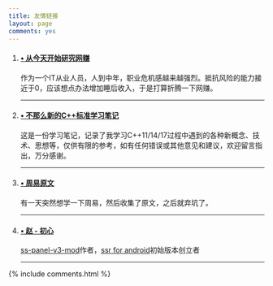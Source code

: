 ```yaml
---
title: 友情链接
layout: page
comments: yes
---
```

<div class="main-post-list">
  <ol class="post-list">
    <li>
      <h4 class="post-list__post-title post-title"><a href="https://earn.ismisv.com/" title="从今天开始研究网赚" target="_blank"> &#8226; 从今天开始研究网赚</a></h4>
      <p class="excerpt">作为一个IT从业人员，人到中年，职业危机感越来越强烈。抵抗风险的能力接近于0，应该想点办法增加睡后收入，于是打算折腾一下网赚。</p>
      <hr class="post-list__divider" />
    </li>
    <li>
      <h4 class="post-list__post-title post-title"><a href="https://cxxstd.ismisv.com/" title="不那么新的C++标准学习笔记" target="_blank"> &#8226; 不那么新的C++标准学习笔记</a></h4>
      <p class="excerpt">这是一份学习笔记，记录了我学习C++11/14/17过程中遇到的各种新概念、技术、思想等，仅供有限的参考，如有任何错误或其他意见和建议，欢迎留言指出，万分感谢。</p>
      <hr class="post-list__divider" />
    </li>
    <li>
      <h4 class="post-list__post-title post-title"><a href="https://minidump.info/iching/" title="周易" target="_blank"> &#8226; 周易原文</a></h4>
      <p class="excerpt">有一天突然想学一下周易，然后收集了原文，之后就弃坑了。</p>
      <hr class="post-list__divider" />
    </li>
    <li>
      <h4 class="post-list__post-title post-title"><a href="http://www.zhaoj.in" title="赵 - 初心: http://www.zhaoj.in" target="_blank"> &#8226; 赵 - 初心</a></h4>
      <p class="excerpt"><a href="https://github.com/glzjin/ss-panel-v3-mod" target="_blank">ss-panel-v3-mod</a>作者，<a href="https://github.com/glzjin/shadowsocksr-android" target="_blank">ssr for android</a>初始版本创立者</p>
      <hr class="post-list__divider" />
    </li>
  </ol>  

</div>


{% include comments.html %}
